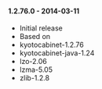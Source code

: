 
#### 1.2.76.0 - 2014-03-11
  - Initial release
  - Based on
   - kyotocabinet-1.2.76
   - kyotocabinet-java-1.24
   - lzo-2.06
   - lzma-5.05
   - zlib-1.2.8
